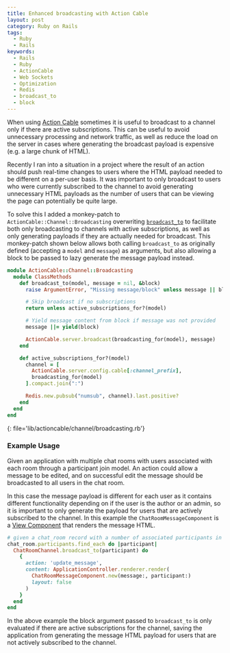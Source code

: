 ```yaml
---
title: Enhanced broadcasting with Action Cable
layout: post
category: Ruby on Rails
tags:
  - Ruby
  - Rails
keywords:
  - Rails
  - Ruby
  - ActionCable
  - Web Sockets
  - Optimization
  - Redis
  - broadcast_to
  - block
---
```


When using [Action Cable](https://guides.rubyonrails.org/action_cable_overview.html) sometimes it is useful to broadcast to a channel only if there are active subscriptions. This can be useful to avoid unnecessary processing and network traffic, as well as reduce the load on the server in cases where generating the broadcast payload is expensive (e.g. a large chunk of HTML).

Recently I ran into a situation in a project where the result of an action should push real-time changes to users where the HTML payload needed to be different on a per-user basis. It was important to only broadcast to users who were currently subscribed to the channel to avoid generating unnecessary HTML payloads as the number of users that can be viewing the page can potentially be quite large.

To solve this I added a monkey-patch to `ActionCable::Channel::Broadcasting` overwriting [`broadcast_to`](https://edgeapi.rubyonrails.org/classes/ActionCable/Channel/Broadcasting/ClassMethods.html#method-i-broadcasting_for) to facilitate both only broadcasting to channels with active subscriptions, as well as only generating payloads if they are actually needed for broadcast. This monkey-patch shown below allows both calling `broadcast_to` as originally defined (accepting a `model` and `message`) as arguments, but also allowing a block to be passed to lazy generate the message payload instead.

```ruby
module ActionCable::Channel::Broadcasting
  module ClassMethods
    def broadcast_to(model, message = nil, &block)
      raise ArgumentError, "Missing message/block" unless message || block

      # Skip broadcast if no subscriptions
      return unless active_subscriptions_for?(model)

      # Yield message content from block if message was not provided
      message ||= yield(block)

      ActionCable.server.broadcast(broadcasting_for(model), message)
    end

    def active_subscriptions_for?(model)
      channel = [
        ActionCable.server.config.cable[:channel_prefix],
        broadcasting_for(model)
      ].compact.join(":")

      Redis.new.pubsub("numsub", channel).last.positive?
    end
  end
end
```
{: file='lib/actioncable/channel/broadcasting.rb'}


### Example Usage

Given an application with multiple chat rooms with users associated with each room through a participant join model. An action could allow a message to be edited, and on successful edit the message should be broadcasted to all users in the chat room.

In this case the message payload is different for each user as it contains different functionality depending on if the user is the author or an admin, so it is important to only generate the payload for users that are actively subscribed to the channel. In this example the `ChatRoomMessageComponent` is a [View Component](https://viewcomponent.org/) that renders the message HTML.

```ruby
# given a chat_room record with a number of associated participants in the room receiving a change to a `message` record
chat_room.participants.find_each do |participant|
  ChatRoomChannel.broadcast_to(participant) do
    {
      action: 'update_message',
      content: ApplicationController.renderer.render(
        ChatRoomMessageComponent.new(message:, participant:)
        layout: false
      )
    }
  end
end
```

In the above example the block argument passed to `broadcast_to` is only evaluated if there are active subscriptions for the channel, saving the application from generating the message HTML payload for users that are not actively subscribed to the channel.
